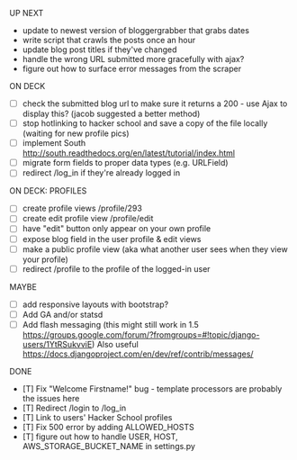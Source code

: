 UP NEXT
- update to newest version of bloggergrabber that grabs dates
- write script that crawls the posts once an hour
- update blog post titles if they've changed
- handle the wrong URL submitted more gracefully with ajax?
- figure out how to surface error messages from the scraper

ON DECK
- [ ] check the submitted blog url to make sure it returns a 200 - use Ajax to display this? (jacob suggested a better method)
- [ ] stop hotlinking to hacker school and save a copy of the file locally (waiting for new profile pics)
- [ ] implement South http://south.readthedocs.org/en/latest/tutorial/index.html
- [ ] migrate form fields to proper data types (e.g. URLField)
- [ ] redirect /log_in if they're already logged in

ON DECK: PROFILES
- [ ] create profile views /profile/293
- [ ] create edit profile view /profile/edit
- [ ] have "edit" button only appear on your own profile
- [ ] expose blog field in the user profile & edit views
- [ ] make a public profile view (aka what another user sees when they view your profile)
- [ ] redirect /profile to the profile of the logged-in user

MAYBE
- [ ] add responsive layouts with bootstrap?
- [ ] Add GA and/or statsd
- [ ] Add flash messaging (this might still work in 1.5 https://groups.google.com/forum/?fromgroups=#!topic/django-users/1YtRSukvviE) Also useful https://docs.djangoproject.com/en/dev/ref/contrib/messages/

DONE
- [T] Fix "Welcome Firstname!" bug - template processors are probably the issues here
- [T] Redirect /login to /log_in
- [T] Link to users' Hacker School profiles
- [T] Fix 500 error by adding ALLOWED_HOSTS
- [T] figure out how to handle USER, HOST, AWS_STORAGE_BUCKET_NAME in settings.py

